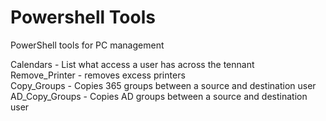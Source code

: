 # Powershell Tools
PowerShell tools for PC management


Calendars - List what access a user has across the tennant\
Remove_Printer - removes excess printers\
Copy_Groups - Copies 365 groups between a source and destination user\
AD_Copy_Groups - Copies AD groups between a source and destination user
